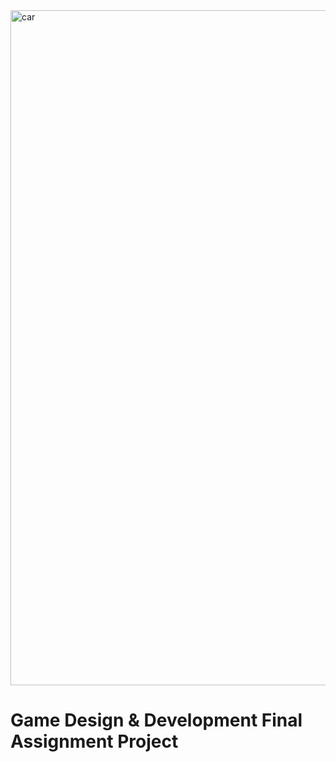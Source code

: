 <img width="1920" height="1080" alt="car" src="https://github.com/user-attachments/assets/9417630e-5b7a-4780-b49d-49e900b93ec0" />

# Game Design & Development Final Assignment Project
